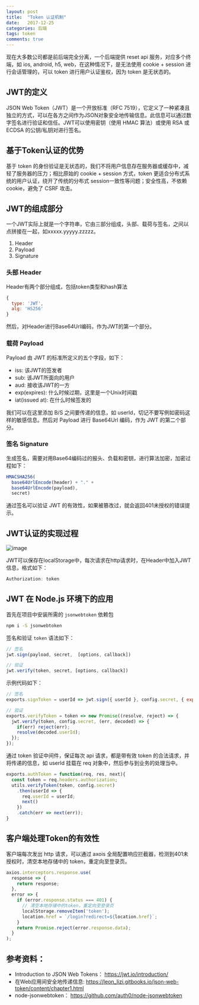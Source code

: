 ```yaml
---
layout: post
title:  "Token 认证机制"
date:   2017-12-25
categories: 后端
tags: token
comments: true
---
```


现在大多数公司都是前后端完全分离，一个后端提供 reset api 服务，对应多个终端，如 ios, android, h5, web，在这种情况下，是无法使用 cookie + session 进行会话管理的，可以 token 进行用户认证鉴权，因为 token 是无状态的。

## JWT的定义

JSON Web Token（JWT）是一个开放标准（RFC 7519），它定义了一种紧凑且独立的方式，可以在各方之间作为JSON对象安全地传输信息。此信息可以通过数字签名进行验证和信任。JWT可以使用密钥（使用 HMAC 算法）或使用 RSA 或 ECDSA 的公钥/私钥对进行签名。

## 基于Token认证的优势

基于 token 的身份验证是无状态的，我们不将用户信息存在服务器或缓存中，减轻了服务器的压力；相比原始的 cookie + session 方式，token 更适合分布式系统的用户认证，绕开了传统的分布式 session一致性等问题；安全性高，不依赖 cookie，避免了 CSRF 攻击。

## JWT的组成部分

一个JWT实际上就是一个字符串，它由三部分组成，头部、载荷与签名，之间以点拼接在一起，如xxxxx.yyyyy.zzzzz。

1. Header
2. Payload
3. Signature

### 头部 Header

Header有两个部分组成，包括token类型和hash算法

``` javascript
{
  type: 'JWT',
  alg: 'HS256'
}
```

然后，对Header进行Base64Url编码，作为JWT的第一个部分。

### 载荷 Payload

Payload 由 JWT 的标准所定义的五个字段，如下：

- iss: 该JWT的签发者
- sub: 该JWT所面向的用户
- aud: 接收该JWT的一方
- exp(expires): 什么时候过期，这里是一个Unix时间戳
- iat(issued at): 在什么时候签发的

我们可以在这里添加 B/S 之间要传递的信息，如 userId，切记不要写例如密码这样的敏感信息。然后对 Payload 进行 Base64Url 编码，作为 JWT 的第二个部分。

### 签名 Signature

生成签名，需要对用Base64编码过的报头、负载和密钥，进行算法加密，加密过程如下：

``` javascript
HMACSHA256(
  base64UrlEncode(header) + "." +
  base64UrlEncode(payload),
  secret)
```

通过签名可以验证 JWT 的有效性，如果被篡改过，就会返回401未授权的错误提示。

## JWT认证的实现过程

![image](/assets/images/jwt-diagram.png)

JWT可以保存在localStorage中，每次请求在http请求时，在Header中加入JWT信息，格式如下：

``` javascript
Authorization: token
```

## JWT 在 Node.js 环境下的应用

首先在项目中安装所需的 `jsonwebtoken` 依赖包

``` bash
npm i -S jsonwebtoken
```

签名和验证 `token` 语法如下：

``` javascript
// 签名
jwt.sign(payload, secret,  [options, callback])

// 验证
jwt.verify(token, secret, [options, callback])
```

示例代码如下：

``` javascript
// 签名
exports.signToken = userId => jwt.sign({ userId }, config.secret, { expiresIn: '2h' });

// 验证
exports.verifyToken = token => new Promise((resolve, reject) => {
  jwt.verify(token, config.secret, (err, decoded) => {
    if(err) reject(err);
    resolve(decoded.userId);
  });
});
```

通过 token 验证中间件，保证每次 api 请求，都是带有效 token 的合法请求，并将传递的信息，如 userId 挂载在 req 对象中，然后参与到业务的处理当中。

``` javascript
exports.authToken = function(req, res, next){
  const token = req.headers.authorization;
  utils.verifyToken(token, config.secret)
    .then(userId => {
      req.userId = userId;
      next()
    })
    .catch(err => next(err));
}
```

## 客户端处理Token的有效性

客户端每次发出 http 请求，可以通过 axois 全局配置响应拦截器，检测到401未授权时，清空本地存储中的 token，重定向至登录页。

``` javascript
axios.interceptors.response.use(
  response => {
    return response;
  },
  error => {
    if (error.response.status === 401) {
      // 清空本地存储中的token，重定向至登录页
      localStorage.removeItem('token');
      location.href = `/login?redirect=${location.href}`;
    }
    return Promise.reject(error.response.data);
  }
);
```

## 参考资料：

- Introduction to JSON Web Tokens： https://jwt.io/introduction/
- 在Web应用间安全地传递信息: https://leon_lizi.gitbooks.io/json-web-token/content/chapter1.html
- node-jsonwebtoken： https://github.com/auth0/node-jsonwebtoken
